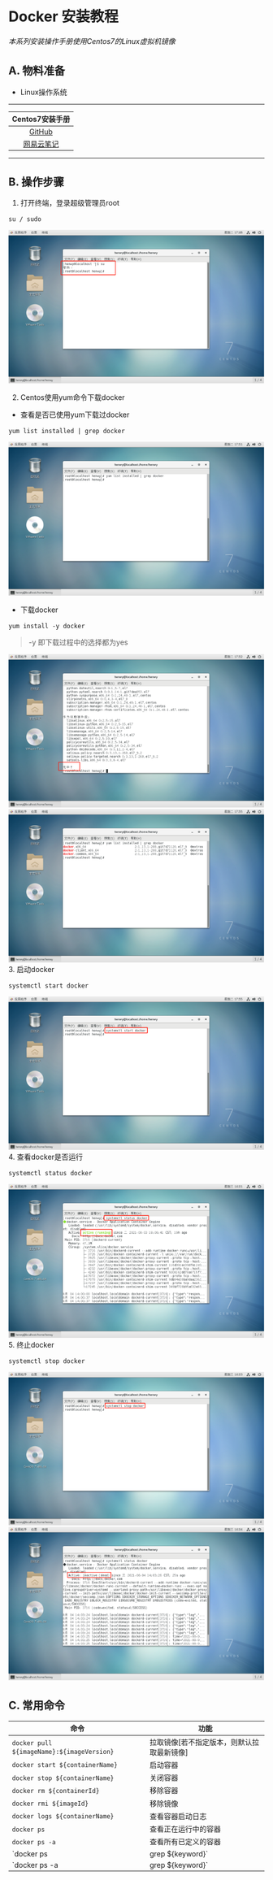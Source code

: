 # Docker 安装教程
###### 本系列安装操作手册使用Centos7的Linux虚拟机镜像

## A. 物料准备
- Linux操作系统
---
Centos7安装手册 |
:--:|
[GitHub](https://github.com/HenwyGoal/tech-article/blob/main/install/linux-install.md) |
[网易云笔记](https://note.youdao.com/s/87i4m1Qx) |
---
## B. 操作步骤
1. 打开终端，登录超级管理员root
```
su / sudo
```
![image](https://raw.githubusercontent.com/HenwyGoal/tech-article/main/install/img/docker-install/B-01.png)

2. Centos使用yum命令下载docker
- 查看是否已使用yum下载过docker
```
yum list installed | grep docker
```
![image](https://raw.githubusercontent.com/HenwyGoal/tech-article/main/install/img/docker-install/B-02.png)
- 下载docker
```
yum install -y docker
```
> -y 即下载过程中的选择都为yes

![image](https://raw.githubusercontent.com/HenwyGoal/tech-article/main/install/img/docker-install/B-03.png)
![image](https://raw.githubusercontent.com/HenwyGoal/tech-article/main/install/img/docker-install/B-04.png)
3. 启动docker
```
systemctl start docker
```
![image](https://raw.githubusercontent.com/HenwyGoal/tech-article/main/install/img/docker-install/B-05.png)
4. 查看docker是否运行
```
systemctl status docker
```
![image](https://raw.githubusercontent.com/HenwyGoal/tech-article/main/install/img/docker-install/B-06.png)
5. 终止docker
```
systemctl stop docker
```
![image](https://raw.githubusercontent.com/HenwyGoal/tech-article/main/install/img/docker-install/B-07.png)
![image](https://raw.githubusercontent.com/HenwyGoal/tech-article/main/install/img/docker-install/B-08.png)

## C. 常用命令

命令 | 功能
---|---
`docker pull ${imageName}:${imageVersion}` | 拉取镜像[若不指定版本，则默认拉取最新镜像]
`docker start ${containerName}` | 启动容器
`docker stop ${containerName}` | 关闭容器
`docker rm ${containerId}` | 移除容器
`docker rmi ${imageId}` | 移除镜像
`docker logs ${containerName}` | 查看容器启动日志
`docker ps` | 查看正在运行中的容器
`docker ps -a` | 查看所有已定义的容器
`docker ps | grep ${keyword}` | 关键字查询正在运行中的容器
`docker ps -a | grep ${keyword}` | 关键字查询所有已定义的容器

